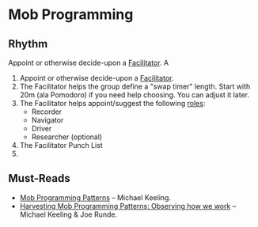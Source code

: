 # Mob Programming

## Rhythm

Appoint or otherwise decide-upon a [Facilitator](https://github.com/michaelkeeling/mob-programming-patterns#patterns). A

1. Appoint or otherwise decide-upon a [Facilitator](https://github.com/michaelkeeling/mob-programming-patterns#patterns).
2. The Facilitator helps the group define a "swap timer" length. Start with 20m (ala Pomodoro) if you need help choosing. You can adjust it later.
3. The Facilitator helps appoint/suggest the following [roles](https://github.com/michaelkeeling/mob-programming-patterns#patterns):
	- Recorder
	- Navigator
	- Driver
	- Researcher (optional)
4. The Facilitator Punch List
5. 

## Must-Reads

- [Mob Programming Patterns](https://github.com/michaelkeeling/mob-programming-patterns) – Michael Keeling.
- [Harvesting Mob Programming Patterns: Observing how we work](https://www.agilealliance.org/resources/experience-reports/harvesting-mob-programming-patterns-observing-how-we-work/) – Michael Keeling & Joe Runde.

<!--stackedit_data:
eyJoaXN0b3J5IjpbLTI2NjE0NTU1NCwtMTg3MTg5Mzg5Ml19
-->